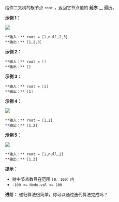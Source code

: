 给你二叉树的根节点 `root` ，返回它节点值的 **前序** __ 遍历。

**示例 1：**

![](https://assets.leetcode.com/uploads/2020/09/15/inorder_1.jpg)

    
    
    **输入：** root = [1,null,2,3]
    **输出：** [1,2,3]
    

**示例 2：**

    
    
    **输入：** root = []
    **输出：** []
    

**示例 3：**

    
    
    **输入：** root = [1]
    **输出：** [1]
    

**示例 4：**

![](https://assets.leetcode.com/uploads/2020/09/15/inorder_5.jpg)

    
    
    **输入：** root = [1,2]
    **输出：** [1,2]
    

**示例 5：**

![](https://assets.leetcode.com/uploads/2020/09/15/inorder_4.jpg)

    
    
    **输入：** root = [1,null,2]
    **输出：** [1,2]
    

**提示：**

  * 树中节点数目在范围 `[0, 100]` 内
  * `-100 <= Node.val <= 100`

**进阶：** 递归算法很简单，你可以通过迭代算法完成吗？

